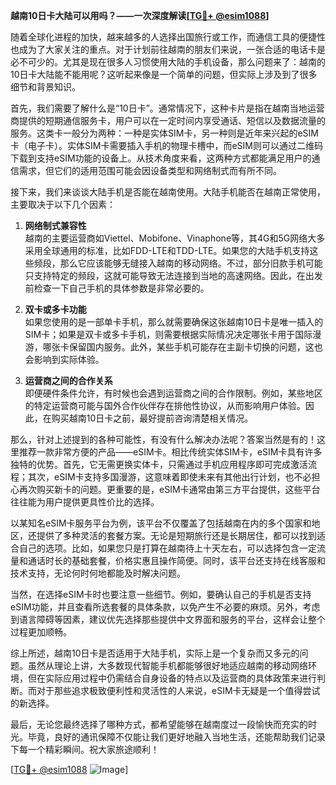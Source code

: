 **越南10日卡大陆可以用吗？——一次深度解读[[TG💪+ @esim1088](https://t.me/s/esim1088)]**

随着全球化进程的加快，越来越多的人选择出国旅行或工作，而通信工具的便捷性也成为了大家关注的重点。对于计划前往越南的朋友们来说，一张合适的电话卡是必不可少的。尤其是现在很多人习惯使用大陆的手机设备，那么问题来了：越南的10日卡大陆能不能用呢？这听起来像是一个简单的问题，但实际上涉及到了很多细节和背景知识。

首先，我们需要了解什么是“10日卡”。通常情况下，这种卡片是指在越南当地运营商提供的短期通信服务卡，用户可以在一定时间内享受通话、短信以及数据流量的服务。这类卡一般分为两种：一种是实体SIM卡，另一种则是近年来兴起的eSIM卡（电子卡）。实体SIM卡需要插入手机的物理卡槽中，而eSIM则可以通过二维码下载到支持eSIM功能的设备上。从技术角度来看，这两种方式都能满足用户的通信需求，但它们的适用范围可能会因设备类型和网络制式而有所不同。

接下来，我们来谈谈大陆手机是否能在越南使用。大陆手机能否在越南正常使用，主要取决于以下几个因素：

1. **网络制式兼容性**  
   越南的主要运营商如Viettel、Mobifone、Vinaphone等，其4G和5G网络大多采用全球通用的标准，比如FDD-LTE和TDD-LTE。如果您的大陆手机支持这些频段，那么它应该能够无缝接入越南的移动网络。不过，部分旧款手机可能只支持特定的频段，这就可能导致无法连接到当地的高速网络。因此，在出发前检查一下自己手机的具体参数是非常必要的。

2. **双卡或多卡功能**  
   如果您使用的是一部单卡手机，那么就需要确保这张越南10日卡是唯一插入的SIM卡；如果是双卡或多卡手机，则需要根据实际情况决定哪张卡用于国际漫游，哪张卡保留国内服务。此外，某些手机可能存在主副卡切换的问题，这也会影响到实际体验。

3. **运营商之间的合作关系**  
   即便硬件条件允许，有时候也会遇到运营商之间的合作限制。例如，某些地区的特定运营商可能与国外合作伙伴存在排他性协议，从而影响用户体验。因此，在购买越南10日卡之前，最好提前咨询清楚相关情况。

那么，针对上述提到的各种可能性，有没有什么解决办法呢？答案当然是有的！这里推荐一款非常方便的产品——eSIM卡。相比传统实体SIM卡，eSIM卡具有许多独特的优势。首先，它无需更换实体卡，只需通过手机应用程序即可完成激活流程；其次，eSIM卡支持多国漫游，这意味着即使未来有其他出行计划，也不必担心再次购买新卡的问题。更重要的是，eSIM卡通常由第三方平台提供，这些平台往往能为用户提供更具性价比的选择。

以某知名eSIM卡服务平台为例，该平台不仅覆盖了包括越南在内的多个国家和地区，还提供了多种灵活的套餐方案。无论是短期旅行还是长期居住，都可以找到适合自己的选项。比如，如果您只是打算在越南待上十天左右，可以选择包含一定流量和通话时长的基础套餐，价格实惠且操作简便。同时，该平台还支持在线客服和技术支持，无论何时何地都能及时解决问题。

当然，在选择eSIM卡时也要注意一些细节。例如，要确认自己的手机是否支持eSIM功能，并且查看所选套餐的具体条款，以免产生不必要的麻烦。另外，考虑到语言障碍等因素，建议优先选择那些提供中文界面和服务的平台，这样会让整个过程更加顺畅。

综上所述，越南10日卡是否适用于大陆手机，实际上是一个复杂而又多元的问题。虽然从理论上讲，大多数现代智能手机都能够很好地适应越南的移动网络环境，但在实际应用过程中仍需结合自身设备的特点以及运营商的具体政策来进行判断。而对于那些追求极致便利性和灵活性的人来说，eSIM卡无疑是一个值得尝试的新选择。

最后，无论您最终选择了哪种方式，都希望能够在越南度过一段愉快而充实的时光。毕竟，良好的通讯保障不仅能让我们更好地融入当地生活，还能帮助我们记录下每一个精彩瞬间。祝大家旅途顺利！

[[TG💪+ @esim1088](https://t.me/s/esim1088) ![Image](https://i.postimg.cc/4NQfJmqS/Snipaste-2025-05-13-00-14-12.png)]